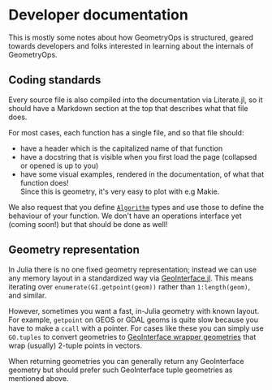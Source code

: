 # Developer documentation

This is mostly some notes about how GeometryOps is structured, geared towards developers 
and folks interested in learning about the internals of GeometryOps.

## Coding standards

Every source file is also compiled into the documentation via Literate.jl, so 
it should have a Markdown section at the top that describes what that file does.  

For most cases, each function has a single file, and so that file should:
- have a header which is the capitalized name of that function
- have a docstring that is visible when you first load the page (collapsed or opened is up to you)
- have some visual examples, rendered in the documentation, of what that function does!  
  Since this is geometry, it's very easy to plot with e.g Makie.

We also request that you define [`Algorithm`](@ref) types and use those to define the behaviour of your function.  We don't have an operations interface yet (coming soon!) but that should be done as well!

## Geometry representation

In Julia there is no one fixed geometry representation; instead we can use any memory layout in a standardized way via [GeoInterface.jl](https://github.com/JuliaGeo/GeoInterface.jl).  This means
iterating over `enumerate(GI.getpoint(geom))` rather than `1:length(geom)`, and similar. 

However, sometimes you want a fast, in-Julia geometry with known layout.  For example, `getpoint` on 
GEOS or GDAL geoms is quite slow because you have to make a `ccall` with a pointer.  For cases like these
you can simply use `GO.tuples` to convert geometries to [GeoInterface wrapper geometries](https://juliageo.org/GeoInterface.jl/dev/guides/defaults/#Wrapper-types) that wrap (usually) 2-tuple points in vectors.

When returning geometries you can generally return any GeoInterface geometry but should prefer such
GeoInterface tuple geometries as mentioned above.


